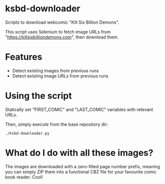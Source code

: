 # ksbd-downloader
Scripts to download webcomic "Kill Six Billion Demons".

This script uses Selenium to fetch image URLs from "https://killsixbilliondemons.com", then download them.

# Features
- Detect existing images from previous runs
- Detect existing image URLs from previous runs

# Using the script

Statically set "FIRST_COMIC" and "LAST_COMIC" variables with relevant URLs.

Then, simply execute from the base repository dir:

    ./ksbd-downloader.py

# What do I do with all these images?
The images are downloaded with a zero-filled page number prefix, meaning you can simply ZIP them into a functional CBZ file for your favourite comic book reader. Cool! 
